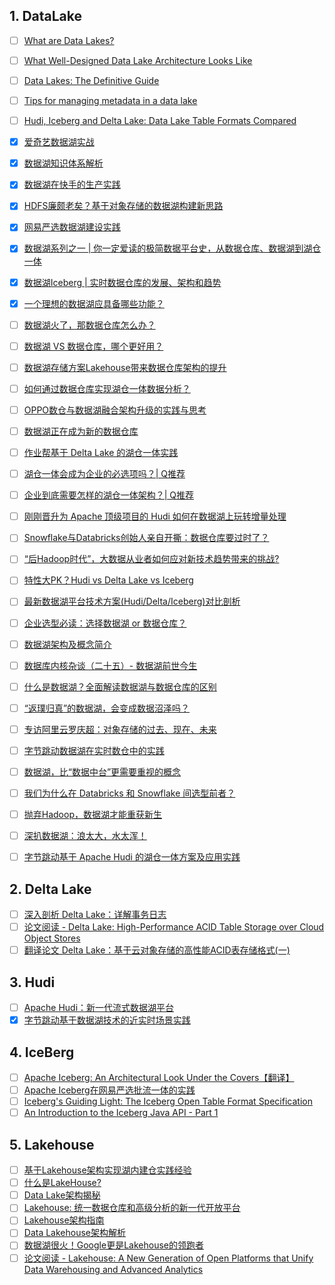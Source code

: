 ## 1. DataLake

- [ ] [What are Data Lakes?](https://www.integrate.io/glossary/what-is-data-lake/)
- [ ] [What Well-Designed Data Lake Architecture Looks Like](https://www.integrate.io/blog/data-lake-architecture-guide/#how)
- [ ] [Data Lakes: The Definitive Guide](https://lakefs.io/data-lakes/)
- [ ] [Tips for managing metadata in a data lake](https://www.oreilly.com/content/tips-for-managing-metadata-in-a-data-lake/)
- [ ] [Hudi, Iceberg and Delta Lake: Data Lake Table Formats Compared](https://lakefs.io/hudi-iceberg-and-delta-lake-data-lake-table-formats-compared/)
- [x] [爱奇艺数据湖实战](https://mp.weixin.qq.com/s/jI7ClmtJzI8NK6IAzplZZg)
- [x] [数据湖知识体系解析](https://smartsi.blog.csdn.net/article/details/132353800)
- [x] [数据湖在快手的生产实践](https://smartsi.blog.csdn.net/article/details/131930422)
- [x] [HDFS廉颇老矣？基于对象存储的数据湖构建新思路](https://smartsi.blog.csdn.net/article/details/132268398)
- [x] [网易严选数据湖建设实践](https://smartsi.blog.csdn.net/article/details/132014710)
- [x] [数据湖系列之一 | 你一定爱读的极简数据平台史，从数据仓库、数据湖到湖仓一体](https://smartsi.blog.csdn.net/article/details/132223096)
- [x] [数据湖Iceberg | 实时数据仓库的发展、架构和趋势](https://smartsi.blog.csdn.net/article/details/132320590)
- [x] [一个理想的数据湖应具备哪些功能？](https://smartsi.blog.csdn.net/article/details/132332451)

- [ ] [数据湖火了，那数据仓库怎么办？](https://mp.weixin.qq.com/s/N2ZXkDXeHhjZ5tldlFunMA)
- [ ] [数据湖 VS 数据仓库，哪个更好用？](https://mp.weixin.qq.com/s/W_RzC4JSoR4ERc7_u8flLw)
- [ ] [数据湖存储方案Lakehouse带来数据仓库架构的提升](https://mp.weixin.qq.com/s/pT2X1vj8FyP3iVuxtJQU7A)
- [ ] [如何通过数据仓库实现湖仓一体数据分析？](https://mp.weixin.qq.com/s/Cy5UIpGg0oGxvU5nonM9CA)
- [ ] [OPPO数仓与数据湖融合架构升级的实践与思考](https://mp.weixin.qq.com/s/O22T9ji89efsLPC0SRoGEA)
- [ ] [数据湖正在成为新的数据仓库](https://mp.weixin.qq.com/s/W6348buRZexYV4KgVJKoIg)
- [ ] [作业帮基于 Delta Lake 的湖仓一体实践](https://mp.weixin.qq.com/s/LFaqQoW3TSmiVPsnM67lOg)
- [ ] [湖仓一体会成为企业的必选项吗？| Q推荐](https://mp.weixin.qq.com/s/gJ_nq8GJBO6ssLomJJom-g)
- [ ] [企业到底需要怎样的湖仓一体架构？| Q推荐](https://mp.weixin.qq.com/s/dhcGE96Xv17qhHLudpm3iQ)
- [ ] [刚刚晋升为 Apache 顶级项目的 Hudi 如何在数据湖上玩转增量处理](https://mp.weixin.qq.com/s/5aQV_rcLZNOaeWn9w4RRbA)
- [ ] [Snowflake与Databricks创始人亲自开撕：数据仓库要过时了？](https://mp.weixin.qq.com/s/qvvATLNnvPJsLY8Lxafzlw)
- [ ] [“后Hadoop时代”，大数据从业者如何应对新技术趋势带来的挑战?](https://mp.weixin.qq.com/s/b5AtjDi9VK-v8tx1xbapaQ)
- [ ] [特性大PK？Hudi vs Delta Lake vs Iceberg](https://mp.weixin.qq.com/s/J_a36noSfB3GoPXvN-lVdg)
- [ ] [最新数据湖平台技术方案(Hudi/Delta/Iceberg)对比剖析](https://mp.weixin.qq.com/s/Mfta3VdoVpvCb1LlUEeCZw)
- [ ] [企业选型必读：选择数据湖 or 数据仓库？](https://xie.infoq.cn/article/e61c3ab19c2e7856deb308c52)
- [ ] [数据湖架构及概念简介](https://xie.infoq.cn/article/63d424f2f4ad00e28a504a30c)
- [ ] [数据库内核杂谈（二十五）- 数据湖前世今生](https://www.infoq.cn/article/zgcYo1o62QXeWDdUhE8Q)
- [ ] [什么是数据湖？全面解读数据湖与数据仓库的区别](https://xie.infoq.cn/article/529355c9e261f339593c48e46)
- [ ] [“返璞归真”的数据湖，会变成数据沼泽吗？](https://mp.weixin.qq.com/s/R-Kp6s1AZltoZQE5GUXRZg)
- [ ] [专访阿里云罗庆超：对象存储的过去、现在、未来](https://mp.weixin.qq.com/s/ow6iQqU4VbQ5ZMxZHxSPyw)
- [ ] [字节跳动数据湖在实时数仓中的实践](https://mp.weixin.qq.com/s/YGM2JbzxQiLxpASVtngyoQ)
- [ ] [数据湖，比“数据中台”更需要重视的概念](https://mp.weixin.qq.com/s/7st-jSRlDhOjO1GGvShDIQ)
- [ ] [我们为什么在 Databricks 和 Snowflake 间选型前者？](https://mp.weixin.qq.com/s/dArr5hirMpmGgkfX2kOpfA)
- [ ] [抛弃Hadoop，数据湖才能重获新生](https://mp.weixin.qq.com/s/flxla8rZvy3yFq00EM6Cew)
- [ ] [深扒数据湖：浪太大，水太浑！](https://mp.weixin.qq.com/s/lHyp39yQfI76JrZPvZiEtQ)
- [ ] [字节跳动基于 Apache Hudi 的湖仓一体方案及应用实践](https://mp.weixin.qq.com/s/JLToe8jsaA12putpQ0TuKA)


## 2. Delta Lake

- [ ] [深入剖析 Delta Lake：详解事务日志](https://developer.aliyun.com/article/718093)
- [ ] [论文阅读 - Delta Lake: High-Performance ACID Table Storage over Cloud Object Stores](https://liebing.org.cn/paper-delta-lake.html)
- [ ] [翻译论文 Delta Lake：基于云对象存储的高性能ACID表存储格式(一)](https://zhuanlan.zhihu.com/p/297851984)

## 3. Hudi

- [ ] [Apache Hudi：新一代流式数据湖平台](https://mp.weixin.qq.com/s/kj0wH34trDhmtWqOU7rkzQ)
- [x] [字节跳动基于数据湖技术的近实时场景实践](https://smartsi.blog.csdn.net/article/details/132326006)

## 4. IceBerg

- [ ] [Apache Iceberg: An Architectural Look Under the Covers【翻译】](https://blog.51cto.com/feishujun/5973788)
- [ ] [Apache Iceberg在网易严选批流一体的实践](https://mp.weixin.qq.com/s/Ui2WRyu2eV3gqTh-kyGupw)
- [ ] [Iceberg's Guiding Light: The Iceberg Open Table Format Specification](https://tabular.io/blog/iceberg-format-version/)
- [ ] [An Introduction to the Iceberg Java API - Part 1](https://tabular.io/blog/java-api-part-1/)

## 5. Lakehouse

- [ ] [基于Lakehouse架构实现湖内建仓实践经验](https://mp.weixin.qq.com/s/3J-gphCANAQQzS8d1ce62w)
- [ ] [什么是LakeHouse?](https://mp.weixin.qq.com/s/mdhY7-EirzrKzhAFY2bacQ)
- [ ] [Data Lake架构揭秘](https://mp.weixin.qq.com/s/_5mESugEimtbRP6SBmAeVg)
- [ ] [Lakehouse: 统一数据仓库和高级分析的新一代开放平台](https://mp.weixin.qq.com/s/2lFPPZYabBc3C77HJbIvzQ)
- [ ] [Lakehouse架构指南](https://mp.weixin.qq.com/s/GJpGlpeUW8kV4vvs2PwCYQ)
- [ ] [Data Lakehouse架构解析](https://mp.weixin.qq.com/s/fFd_iYxtjMX4VLgIgryXNg)
- [ ] [数据湖很火！Google更是Lakehouse的领跑者](https://mp.weixin.qq.com/s/8Ritts_TSXpF8rIpi3NZYw)
- [ ] [论文阅读 - Lakehouse: A New Generation of Open Platforms that Unify Data Warehousing and Advanced Analytics](https://liebing.org.cn/paper-lakehouse.html)
